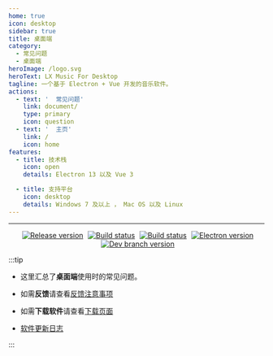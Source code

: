 ```yaml
---
home: true
icon: desktop
sidebar: true
title: 桌面端
category:
  - 常见问题
  - 桌面端
heroImage: /logo.svg
heroText: LX Music For Desktop
tagline: 一个基于 Electron + Vue 开发的音乐软件。
actions:
  - text: '  常见问题'
    link: document/
    type: primary
    icon: question
  - text: '  主页'
    link: /
    icon: home
features:
  - title: 技术栈
    icon: open
    details: Electron 13 以及 Vue 3

  - title: 支持平台
    icon: desktop
    details: Windows 7 及以上 ， Mac OS 以及 Linux
---
```


---

<p align="center">
  <a style="margin-left: 5px;" href="https://github.com/lyswhut/lx-music-desktop/releases"><img src="https://img.shields.io/github/release/lyswhut/lx-music-desktop" alt="Release version"></a>
  <a style="margin-left: 5px;" href="https://github.com/lyswhut/lx-music-desktop/actions/workflows/release.yml"><img src="https://github.com/lyswhut/lx-music-desktop/workflows/Build/badge.svg" alt="Build status"></a>
  <a style="margin-left: 5px;" href="https://github.com/lyswhut/lx-music-desktop/actions/workflows/beta-pack.yml"><img src="https://github.com/lyswhut/lx-music-desktop/workflows/Build%20Beta/badge.svg" alt="Build status"></a>
  <a style="margin-left: 5px;" href="https://electronjs.org/releases/stable"><img src="https://img.shields.io/github/package-json/dependency-version/lyswhut/lx-music-desktop/dev/electron/master" alt="Electron version"></a>
  <a style="margin-left: 5px;" href="https://github.com/lyswhut/lx-music-desktop/tree/dev"><img src="https://img.shields.io/github/package-json/v/lyswhut/lx-music-desktop/dev" alt="Dev branch version"></a>
</p>

:::tip

- 这里汇总了**桌面端**使用时的常见问题。

- 如需**反馈**请查看[反馈注意事项](/report/)

- 如需**下载软件**请查看[下载页面](/download/)

- [软件更新日志](https://github.com/lyswhut/lx-music-desktop/blob/master/CHANGELOG.md)

:::
